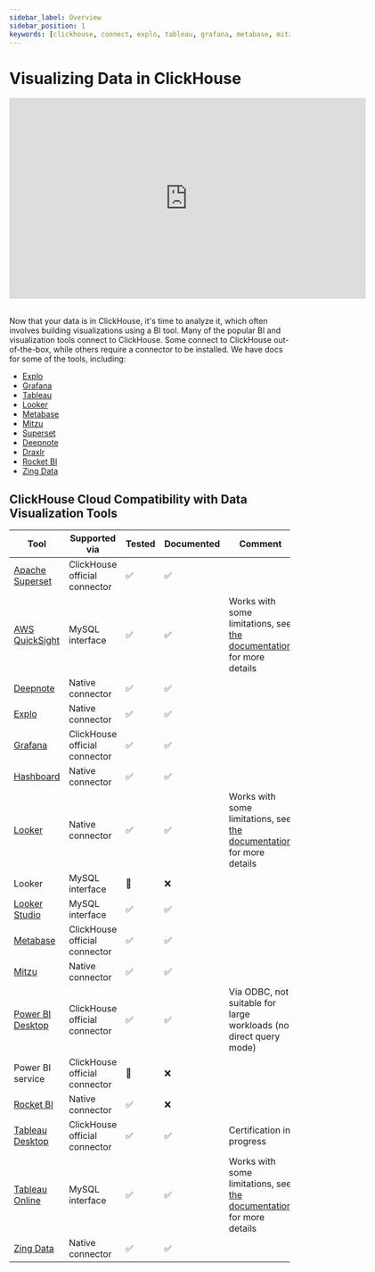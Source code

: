 ```yaml
---
sidebar_label: Overview
sidebar_position: 1
keywords: [clickhouse, connect, explo, tableau, grafana, metabase, mitzu, superset, deepnote, draxlr, rocketbi, bi, visualization, tool]
---
```


# Visualizing Data in ClickHouse

<div class='vimeo-container'>
<iframe
   src="https://player.vimeo.com/video/754460217?h=3dcae2e1ca"
   width="640"
   height="360"
   frameborder="0"
   allow="autoplay; fullscreen; picture-in-picture"
   allowfullscreen>
</iframe>
</div>

<br/>

Now that your data is in ClickHouse, it's time to analyze it, which often involves building visualizations using a BI tool. Many of the popular BI and visualization tools connect to ClickHouse. Some connect to ClickHouse out-of-the-box, while others require a connector to be installed. We have docs for some of the tools, including:

- [Explo](./data-visualization/explo-and-clickhouse.md)
- [Grafana](./data-visualization/grafana/index.md)
- [Tableau](./data-visualization/tableau-and-clickhouse.md)
- [Looker](./data-visualization/looker-and-clickhouse.md)
- [Metabase](./data-visualization/metabase-and-clickhouse.md)
- [Mitzu](./data-visualization/mitzu-and-clickhouse.md)
- [Superset](./data-visualization/superset-and-clickhouse.md)
- [Deepnote](./data-visualization/deepnote.md)
- [Draxlr](./data-visualization/draxlr-and-clickhouse.md)
- [Rocket BI](./data-visualization/rocketbi-and-clickhouse.md)
- [Zing Data](./data-visualization/zingdata-and-clickhouse.md)

## ClickHouse Cloud Compatibility with Data Visualization Tools

| Tool                                                                    | Supported via                 | Tested | Documented | Comment                                                                                                                      |
|-------------------------------------------------------------------------|-------------------------------|--------|------------|------------------------------------------------------------------------------------------------------------------------------|
| [Apache Superset](./data-visualization/superset-and-clickhouse.md)      | ClickHouse official connector | ✅      | ✅          |                                                                                                                              |
| [AWS QuickSight](./data-visualization/quicksight-and-clickhouse.md)     | MySQL interface               | ✅      | ✅          | Works with some limitations, see [the documentation](./data-visualization/quicksight-and-clickhouse.md) for more details     |
| [Deepnote](./data-visualization/deepnote.md)                            | Native connector              | ✅      | ✅          |                                                                                                                              |
| [Explo](./data-visualization/explo-and-clickhouse.md)                   | Native connector              | ✅      | ✅          |                                                                                                                              |
| [Grafana](./data-visualization/grafana/index.md)               | ClickHouse official connector | ✅      | ✅          |                                                                                                                              |
| [Hashboard](./data-visualization/hashboard-and-clickhouse.md)           | Native connector              | ✅      | ✅          |                                                                                                                              |
| [Looker](./data-visualization/looker-and-clickhouse.md)                 | Native connector              | ✅      | ✅          | Works with some limitations, see [the documentation](./data-visualization/looker-and-clickhouse.md) for more details         |
| Looker                                                                  | MySQL interface               | 🚧     | ❌          |                                                                                                                              |
| [Looker Studio](./data-visualization/looker-studio-and-clickhouse.md)   | MySQL interface               | ✅      | ✅          |                                                                                                                              |
| [Metabase](./data-visualization/metabase-and-clickhouse.md)             | ClickHouse official connector | ✅      | ✅          |                                                                                                        
| [Mitzu](./data-visualization/mitzu-and-clickhouse.md)             |  Native connector | ✅      | ✅          |                                                                                                                              |
| [Power BI Desktop](./data-visualization/powerbi-and-clickhouse.md)      | ClickHouse official connector | ✅      | ✅          | Via ODBC, not suitable for large workloads (no direct query mode)                                                            |
| Power BI service                                                        | ClickHouse official connector | 🚧     | ❌          |                                                                                                                              |
| [Rocket BI](./data-visualization/rocketbi-and-clickhouse.md)            | Native connector              | ✅      | ❌          |                                                                                                                              |
| [Tableau Desktop](./data-visualization/tableau-and-clickhouse.md)       | ClickHouse official connector | ✅      | ✅          | Certification in progress                                                                                                    |
| [Tableau Online](./data-visualization/tableau-online-and-clickhouse.md) | MySQL interface               | ✅      | ✅          | Works with some limitations, see [the documentation](./data-visualization/tableau-online-and-clickhouse.md) for more details |
| [Zing Data](./data-visualization/zingdata-and-clickhouse.md)            | Native connector              | ✅      | ✅          |                                                                                                                              |
